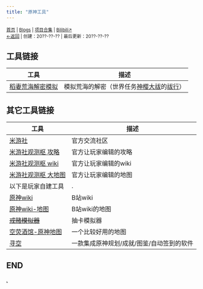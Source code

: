 ```yaml
---
title: "原神工具"
---
```


<small><a href="/">首页</a> | <a href="/blogs">Blogs</a> | <a href="/Project">项目合集</a> | <a href="https://space.bilibili.com/1987247870">Bilibili↗</a><br><a href="../">←返回</a> | 
创建：20??-??-?? | 最后更新：20??-??-??</small><br>

## 工具链接

| 工具 | 描述 |
|-|-|
| [稻妻荒海解密模拟](./hhjm/index.html) | 模拟荒海的解密（世界任务[神樱大祓](https://wiki.biligame.com/ys/%E7%A5%9E%E6%A8%B1%E5%A4%A7%E7%A5%93)的[祓行](https://wiki.biligame.com/ys/%E7%A5%93%E8%A1%8C)） |

## 其它工具链接

| 工具 | 描述 |
|-|-|
| [米游社](https://bbs.mihoyo.com/ys/) | 官方交流社区 |
| [米游社观测枢 攻略](https://bbs.mihoyo.com/ys/strategy/) | 官方让玩家编辑的攻略 |
| [米游社观测枢 wiki](https://bbs.mihoyo.com/ys/obc) | 官方让玩家编辑的wiki |
| [米游社观测枢 大地图](https://webstatic.mihoyo.com/ys/app/interactive-map/index.html) | 官方让玩家编辑的地图 |
| 以下是玩家自建工具 | . |
| [原神wiki](https://wiki.biligame.com/ys/%E9%A6%96%E9%A1%B5) | B站wiki |
| [原神wiki-地图](https://wiki.biligame.com/ys/%E9%A6%96%E9%A1%B5) | B站wiki的地图 |
| [~~戒赌模拟器~~](https://wiki.biligame.com/ys/%E6%8A%BD%E5%8D%A1%E6%A8%A1%E6%8B%9F%E5%99%A8) | 抽卡模拟器 |
| [空荧酒馆-原神地图](https://yuanshen.site) | 一个比较好用的地图 |
| [寻空](https://github.com/xunkong/xunkong/releases) |一款集成原神规划/成就/图鉴/自动签到的软件|

## END
 [*.*](https://bbs.mihoyo.com/ys/home/49)